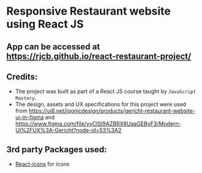 # Responsive Restaurant website using React JS

## App can be accessed at https://rjcb.github.io/react-restaurant-project/

## Credits:
- The project was built as part of a React JS course taught by `JavaScript Mastery`.
- The design, assets and UX specifications for this project were used from https://ui8.net/iqonicdesign/products/gericht-restaurant-website-ui-in-figma and https://www.figma.com/file/yvClSI9AZBRX8UaaGEByF3/Modern-UI%2FUX%3A-Gericht?node-id=53%3A2

## 3rd party Packages used:
 - <a href="https://www.npmjs.com/package/react-icons">React-icons</a> for icons
